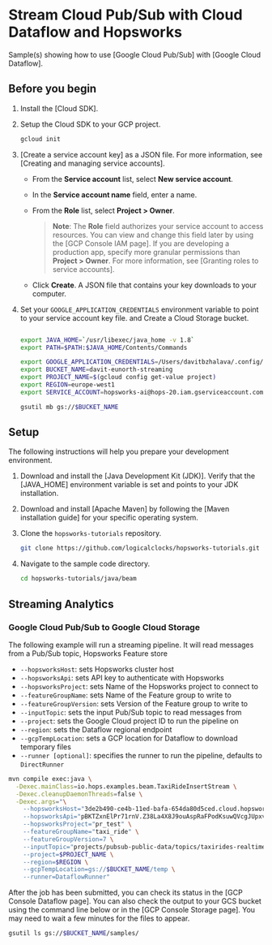 # Stream Cloud Pub/Sub with Cloud Dataflow and Hopsworks

Sample(s) showing how to use [Google Cloud Pub/Sub] with [Google Cloud Dataflow].

## Before you begin

1. Install the [Cloud SDK].

1. Setup the Cloud SDK to your GCP project.

   ```bash
   gcloud init
   ```

1. [Create a service account key] as a JSON file.
   For more information, see [Creating and managing service accounts].

    * From the **Service account** list, select **New service account**.
    * In the **Service account name** field, enter a name.
    * From the **Role** list, select **Project > Owner**.

      > **Note**: The **Role** field authorizes your service account to access resources.
      > You can view and change this field later by using the [GCP Console IAM page].
      > If you are developing a production app, specify more granular permissions than **Project > Owner**.
      > For more information, see [Granting roles to service accounts].

    * Click **Create**. A JSON file that contains your key downloads to your computer.

1. Set your `GOOGLE_APPLICATION_CREDENTIALS` environment variable to point to your service account key file. and 
   Create a Cloud Storage bucket.

   ```bash
   
   export JAVA_HOME=`/usr/libexec/java_home -v 1.8`
   export PATH=$PATH:$JAVA_HOME/Contents/Commands

   export GOOGLE_APPLICATION_CREDENTIALS=/Users/davitbzhalava/.config/gcloud/application_default_credentials.json
   export BUCKET_NAME=davit-eunorth-streaming
   export PROJECT_NAME=$(gcloud config get-value project)
   export REGION=europe-west1
   export SERVICE_ACCOUNT=hopsworks-ai@hops-20.iam.gserviceaccount.com

   gsutil mb gs://$BUCKET_NAME
   ```

## Setup

The following instructions will help you prepare your development environment.

1. Download and install the [Java Development Kit (JDK)].
   Verify that the [JAVA_HOME] environment variable is set and points to your JDK installation.

1. Download and install [Apache Maven] by following the [Maven installation guide] for your specific operating system.

1. Clone the `hopsworks-tutorials` repository.

    ```bash
    git clone https://github.com/logicalclocks/hopsworks-tutorials.git
    ```

1. Navigate to the sample code directory.

   ```bash
   cd hopsworks-tutorials/java/beam
   ```

## Streaming Analytics

### Google Cloud Pub/Sub to Google Cloud Storage
The following example will run a streaming pipeline. It will read messages from a Pub/Sub topic, Hopsworks Feature store

+ `--hopsworksHost`: sets Hopsworks cluster host
+ `--hopsworksApi`: sets API key to authenticate with Hopsworks
+ `--hopsworksProject`: sets Name of the Hopsworks project to connect to
+ `--featureGroupName`: sets Name of the Feature group to write to
+ `--featureGroupVersion`: sets Version of the Feature group to write to
+ `--inputTopic`: sets the input Pub/Sub topic to read messages from
+ `--project`: sets the Google Cloud project ID to run the pipeline on
+ `--region`: sets the Dataflow regional endpoint
+ `--gcpTempLocation`: sets a GCP location for Dataflow to download temporary files
+ `--runner [optional]`: specifies the runner to run the pipeline, defaults to `DirectRunner`


```bash
mvn compile exec:java \
  -Dexec.mainClass=io.hops.examples.beam.TaxiRideInsertStream \
  -Dexec.cleanupDaemonThreads=false \
  -Dexec.args="\
    --hopsworksHost="3de2b490-ce4b-11ed-bafa-654da80d5ced.cloud.hopsworks.ai" \
    --hopsworksApi="pBKTZxnElPr71rnV.Z38La4X8J9ouAspRaFPodKsuwQVcgJUpxvjf3nCxlr4He90Gb1D7QXpw6VKGlwDS" \
    --hopsworksProject="pr_test" \
    --featureGroupName="taxi_ride" \
    --featureGroupVersion=7 \
    --inputTopic="projects/pubsub-public-data/topics/taxirides-realtime" \
    --project=$PROJECT_NAME \
    --region=$REGION \
    --gcpTempLocation=gs://$BUCKET_NAME/temp \
    --runner=DataflowRunner"
```


After the job has been submitted, you can check its status in the [GCP Console Dataflow page].
You can also check the output to your GCS bucket using the command line below or in the [GCP Console Storage page]. You may need to wait a few minutes for the files to appear.

```bash
gsutil ls gs://$BUCKET_NAME/samples/
```